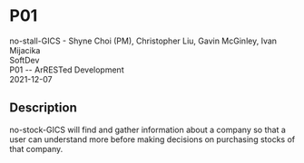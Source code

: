 # P01

no-stall-GICS - Shyne Choi (PM), Christopher Liu, Gavin McGinley, Ivan Mijacika  
SoftDev  
P01 -- ArRESTed Development  
2021-12-07  

## Description
no-stock-GICS will find and gather information about a company so that a user can understand more before making decisions on purchasing stocks of that company.
